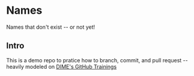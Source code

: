 # Names
Names that don't exist -- or not yet!

## Intro
This is a demo repo to pratice how to branch, commit, and pull request -- heavily modeled on [DIME's GitHub Trainings](https://github.com/worldbank/dime-github-trainings)
